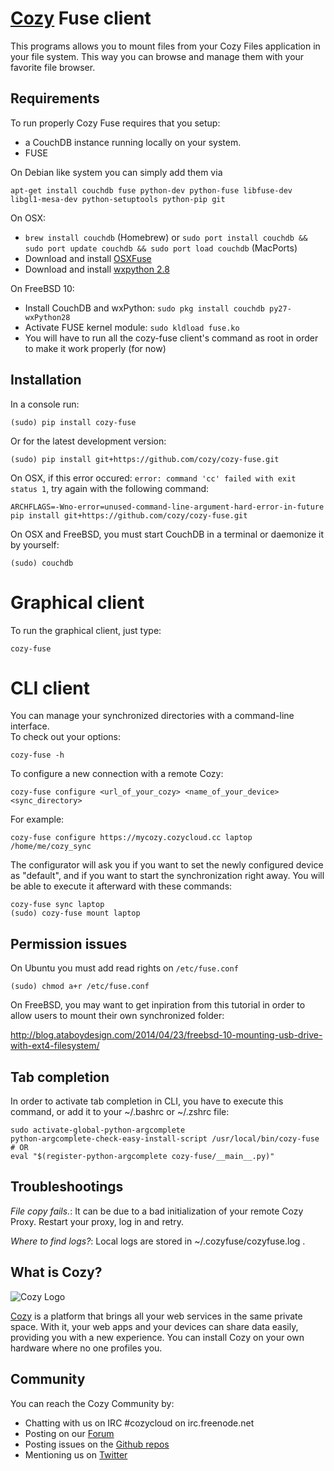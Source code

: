# [Cozy](http://cozy.io) Fuse client

This programs allows you to mount files from your Cozy Files application in
your file system. This way you can browse and manage them with your favorite
file browser.

## Requirements

To run properly Cozy Fuse requires that you setup:

* a CouchDB instance running locally on your system.
* FUSE

On Debian like system you can simply add them via

    apt-get install couchdb fuse python-dev python-fuse libfuse-dev libgl1-mesa-dev python-setuptools python-pip git

On OSX:
* `brew install couchdb` (Homebrew) or `sudo port install couchdb && sudo port update couchdb && sudo port load couchdb` (MacPorts)
* Download and install [OSXFuse](http://osxfuse.github.io/)
* Download and install [wxpython 2.8](http://wiki.wxpython.org/How%20to%20install%20wxPython#Mac_OS_X)

On FreeBSD 10:
* Install CouchDB and wxPython: `sudo pkg install couchdb py27-wxPython28`
* Activate FUSE kernel module: `sudo kldload fuse.ko`
* You will have to run all the cozy-fuse client's command as root in order to make it work properly (for now)

## Installation

In a console run:

    (sudo) pip install cozy-fuse

Or for the latest development version:

    (sudo) pip install git+https://github.com/cozy/cozy-fuse.git

On OSX, if this error occured: `error: command 'cc' failed with exit status 1`, try again with the following command:

    ARCHFLAGS=-Wno-error=unused-command-line-argument-hard-error-in-future pip install git+https://github.com/cozy/cozy-fuse.git

On OSX and FreeBSD, you must start CouchDB in a terminal or daemonize it by yourself:

    (sudo) couchdb


# Graphical client

To run the graphical client, just type:

    cozy-fuse


# CLI client

You can manage your synchronized directories with a command-line interface.    
To check out your options:

    cozy-fuse -h

To configure a new connection with a remote Cozy:

    cozy-fuse configure <url_of_your_cozy> <name_of_your_device> <sync_directory>

For example:

    cozy-fuse configure https://mycozy.cozycloud.cc laptop /home/me/cozy_sync

The configurator will ask you if you want to set the newly configured device as "default", and if you want to start the synchronization right away. You will be able to execute it afterward with these commands:

    cozy-fuse sync laptop
    (sudo) cozy-fuse mount laptop

## Permission issues

On Ubuntu you must add read rights on `/etc/fuse.conf`

    (sudo) chmod a+r /etc/fuse.conf

On FreeBSD, you may want to get inpiration from this tutorial in order to allow users to mount their own synchronized folder:

http://blog.ataboydesign.com/2014/04/23/freebsd-10-mounting-usb-drive-with-ext4-filesystem/


## Tab completion

In order to activate tab completion in CLI, you have to execute this command, or add it to your ~/.bashrc or ~/.zshrc file:

    sudo activate-global-python-argcomplete
    python-argcomplete-check-easy-install-script /usr/local/bin/cozy-fuse
    # OR
    eval "$(register-python-argcomplete cozy-fuse/__main__.py)"


## Troubleshootings

*File copy fails.*: It can be due to a bad initialization of your remote Cozy
Proxy. Restart your proxy, log in and retry.

*Where to find logs?*: Local logs are stored in ~/.cozyfuse/cozyfuse.log .

## What is Cozy?

![Cozy
Logo](https://raw.github.com/mycozycloud/cozy-setup/gh-pages/assets/images/happycloud.png)

[Cozy](http://cozy.io) is a platform that brings all your web services in the
same private space.  With it, your web apps and your devices can share data
easily, providing you
with a new experience. You can install Cozy on your own hardware where no one
profiles you.

## Community

You can reach the Cozy Community by:

* Chatting with us on IRC #cozycloud on irc.freenode.net
* Posting on our
  [Forum](https://groups.google.com/forum/?fromgroups#!forum/cozy-cloud)
* Posting issues on the [Github repos](https://github.com/mycozycloud/)
* Mentioning us on [Twitter](http://twitter.com/mycozycloud)

